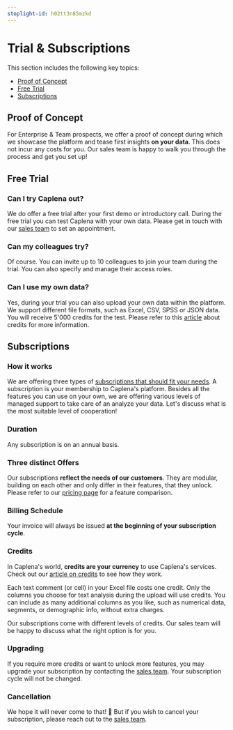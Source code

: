 ```yaml
---
stoplight-id: h02tt3n85mzkd
---
```


# Trial & Subscriptions

This section includes the following key topics:

* [Proof of Concept](#poof-of-concept)
* [Free Trial](#free-trial)
* [Subscriptions](#subscriptions)

## Proof of Concept
For Enterprise & Team prospects, we offer a proof of concept during which we showcase the platform and tease first insights **on your data**. This does not incur any costs for you. Our sales team is happy to walk you through the process and get you set up!

## Free Trial

### Can I try Caplena out?
We do offer a free trial after your first demo or introductory call. During the free trial you can test Caplena with your own data. Please get in touch with our [sales team](https://caplena.com/en/register/) to set an appointment.

### Can my colleagues try?

Of course. You can invite up to 10 colleagues to join your team during the trial. You can also specify and manage their access roles.

### Can I use my own data?

Yes, during your trial you can also upload your own data within the platform. We support different file formats, such as Excel, CSV, SPSS or JSON data. You will receive 5'000 credits for the test. Please refer to this [article](03-05-Credits.md) about credits for more information.

## Subscriptions

### How it works

We are offering three types of [subscriptions that should fit your needs](https://caplena.com/en/pricing). A subscription is your membership to Caplena's platform. Besides all the features you can use on your own, we are offering various levels of managed support to take care of an analyze your data. Let's discuss what is the most suitable level of cooperation!

### Duration

Any subscription is on an annual basis.

### Three distinct Offers

Our subscriptions **reflect the needs of our customers**. They are modular, building on each other and only differ in their features, that they unlock. Please refer to our [pricing page](https://caplena.com/en/pricing) for a feature comparison.

### Billing Schedule

Your invoice will always be issued **at the beginning of your subscription cycle**.

### Credits

In Caplena's world, **credits are your currency** to use Caplena's services. Check out our [article on credits](03-05-Credits.md) to see how they work.

Each text comment (or cell) in your Excel file costs one credit. Only the columns you choose for text analysis during the upload will use credits. You can include as many additional columns as you like, such as numerical data, segments, or demographic info, without extra charges. 

Our subscriptions come with different levels of credits. Our sales team will be happy to discuss what the right option is for you.

### Upgrading

If you require more credits or want to unlock more features, you may upgrade your subscription by contacting the [sales team](sales@caplena.com). Your subscription cycle will not be changed.

### Cancellation

We hope it will never come to that! 🙂 But if you wish to cancel your subscription, please reach out to the [sales team](sales@caplena.com).